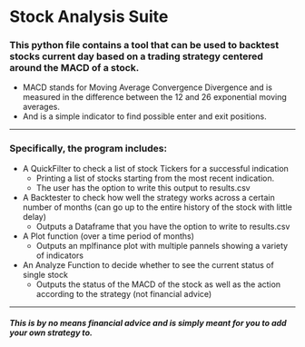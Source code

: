 # Stock Analysis Suite
<h3> This python file contains a tool that can be used to backtest stocks current day based on a trading strategy centered around the MACD of a stock. </h3>

  * MACD stands for Moving Average Convergence Divergence and is measured in the difference between the 12 and 26 exponential moving averages.
  * And is a simple indicator to find possible enter and exit positions.

<hr>

<h3> Specifically, the program includes: </h3>

* A QuickFilter to check a list of stock Tickers for a successful indication
  * Printing a list of stocks starting from the most recent indication. 
  * The user has the option to write this output to results.csv
* A Backtester to check how well the strategy works across a certain number of months (can go up to the entire history of the stock with little delay)
  * Outputs a Dataframe that you have the option to write to results.csv
* A Plot function (over a time period of months)
  * Outputs an mplfinance plot with multiple pannels showing a variety of indicators
* An Analyze Function to decide whether to see the current status of single stock 
  * Outputs the status of the MACD of the stock as well as the action according to the strategy (not financial advice) 
<hr>
<h5> This is by no means financial advice and is simply meant for you to add your own strategy to. </h5>
